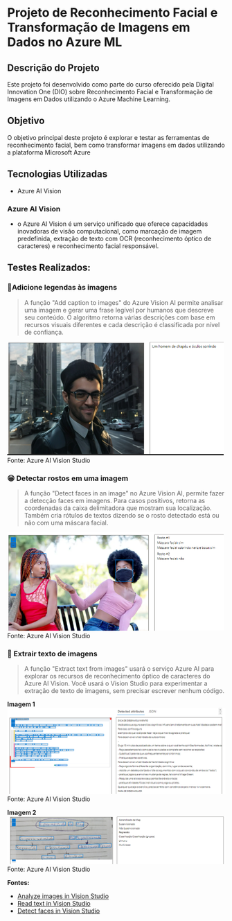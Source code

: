 # Projeto de Reconhecimento Facial e Transformação de Imagens em Dados no Azure ML

## Descrição do Projeto
Este projeto foi desenvolvido como parte do curso oferecido pela Digital Innovation One (DIO) sobre Reconhecimento Facial e Transformação de Imagens em Dados utilizando o Azure Machine Learning.

## Objetivo
O objetivo principal deste projeto é explorar e testar as ferramentas de reconhecimento facial, bem como transformar imagens em dados utilizando a plataforma Microsoft Azure

## Tecnologias Utilizadas
- Azure AI Vision

### Azure AI Vision 
- o Azure AI Vision é um serviço unificado que oferece capacidades inovadoras de visão computacional, como marcação de imagem predefinida, extração de texto com OCR (reconhecimento óptico de caracteres) e reconhecimento facial responsável.

## Testes Realizados:

### 💬Adicione legendas às imagens
> A função "Add caption to images" do Azure Vision AI permite analisar uma imagem e gerar uma frase legível por humanos que descreve seu conteúdo. O algoritmo retorna várias descrições com base em recursos visuais diferentes e cada descrição é classificada por nível de confiança.

<img src="https://github.com/MaikRodriguess/dio-microsoft-azure-ai-fundamentals/blob/main/P02%20-%20Reconhecimento%20Facial%20e%20transforma%C3%A7%C3%A3o%20de%20imagens%20em%20Dados%20no%20Azure%20ML/output/Adicione%20legendas%20%C3%A0s%20imagens.png" width="500">
Fonte: Azure AI Vision Studio

### 😁 Detectar rostos em uma imagem
> A função "Detect faces in an image" no Azure Vision AI, permite fazer a detecção faces em imagens. Para casos positivos, retorna as coordenadas da caixa delimitadora que mostram sua localização. Também cria rótulos de textos dizendo se o rosto detectado está ou não com uma máscara facial. 

<img src="https://github.com/MaikRodriguess/dio-microsoft-azure-ai-fundamentals/blob/main/P02%20-%20Reconhecimento%20Facial%20e%20transforma%C3%A7%C3%A3o%20de%20imagens%20em%20Dados%20no%20Azure%20ML/output/Detectar%20rostos%20em%20uma%20imagem.png" width="500">
Fonte: Azure AI Vision Studio

### 📜 Extrair texto de imagens 
> A função "Extract text from images" usará o serviço Azure AI para explorar os recursos de reconhecimento óptico de caracteres do Azure AI Vision. Você usará o Vision Studio para experimentar a extração de texto de imagens, sem precisar escrever nenhum código.

**Imagem 1**
<img src="https://github.com/MaikRodriguess/dio-microsoft-azure-ai-fundamentals/blob/main/P02%20-%20Reconhecimento%20Facial%20e%20transforma%C3%A7%C3%A3o%20de%20imagens%20em%20Dados%20no%20Azure%20ML/output/Extrair%20texto%20de%20imagens%201.png" wdth="500">
Fonte: Azure AI Vision Studio

**Imagem 2**
<img src="https://github.com/MaikRodriguess/dio-microsoft-azure-ai-fundamentals/blob/main/P02%20-%20Reconhecimento%20Facial%20e%20transforma%C3%A7%C3%A3o%20de%20imagens%20em%20Dados%20no%20Azure%20ML/output/Extrair%20texto%20de%20imagens%202.png" wdth="500">
Fonte: Azure AI Vision Studio

**Fontes:**
- [Analyze images in Vision Studio](https://microsoftlearning.github.io/mslearn-ai-fundamentals/Instructions/Labs/03-image-analysis.html)
- [Read text in Vision Studio](https://microsoftlearning.github.io/mslearn-ai-fundamentals/Instructions/Labs/05-ocr.html)
- [Detect faces in Vision Studio](https://microsoftlearning.github.io/mslearn-ai-fundamentals/Instructions/Labs/04-face.html)
